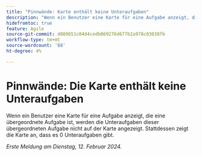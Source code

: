 ```yaml
---
title: "Pinnwände: Karte enthält keine Unteraufgaben"
description: "Wenn ein Benutzer eine Karte für eine Aufgabe anzeigt, die eine übergeordnete Aufgabe ist, werden die Unteraufgaben dieser übergeordneten Aufgabe nicht auf der Karte angezeigt. Stattdessen zeigt die Karte an, dass es 0 Unteraufgaben gibt."
hidefromtoc: true
feature: Agile
source-git-commit: d089651c04d4cedb069276d677b2a978c03038fb
workflow-type: tm+mt
source-wordcount: '88'
ht-degree: 4%

---
```



# Pinnwände: Die Karte enthält keine Unteraufgaben

Wenn ein Benutzer eine Karte für eine Aufgabe anzeigt, die eine übergeordnete Aufgabe ist, werden die Unteraufgaben dieser übergeordneten Aufgabe nicht auf der Karte angezeigt. Stattdessen zeigt die Karte an, dass es 0 Unteraufgaben gibt.

_Erste Meldung am Dienstag, 12. Februar 2024._
